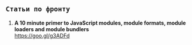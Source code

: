 ## `Статьи по фронту`

1. **A 10 minute primer to JavaScript modules, module formats, module loaders and module bundlers**<br>
https://goo.gl/g3ADFd